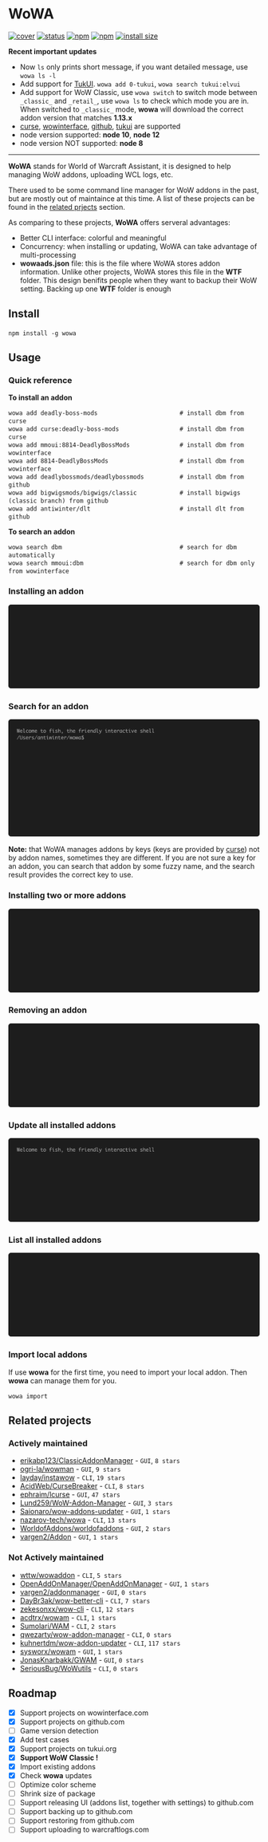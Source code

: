 # WoWA

[![cover](https://coveralls.io/repos/github/antiwinter/wowa/badge.svg?branch=master)](https://coveralls.io/github/antiwinter/wowa?branch=master)
[![status](https://travis-ci.org/antiwinter/wowa.svg?branch=master)](https://travis-ci.org/antiwinter/wowa)
[![npm](https://img.shields.io/npm/v/wowa.svg)](https://www.npmjs.com/package/wowa)
[![npm](https://img.shields.io/npm/l/wowa.svg)](https://github.com/antiwinter/wowa/blob/master/LICENSE)
[![install size](https://packagephobia.now.sh/badge?p=wowa)](https://packagephobia.now.sh/result?p=wowa)

**Recent important updates**

- Now `ls` only prints short message, if you want detailed message, use `wowa ls -l` 
- Add support for [TukUI](https://tukui.org). `wowa add 0-tukui`, `wowa search tukui:elvui`
- Add support for WoW Classic, use `wowa switch` to switch mode between `_classic_` and `_retail_`, use `wowa ls` to check which mode you are in. When switched to `_classic_` mode, **wowa** will download the correct addon version that matches **1.13.x**
- [curse](https://www.curseforge.com/wow/addons), [wowinterface](https://www.wowinterface.com/addons.php), [github](https://github.com), [tukui](https://tukui.org) are supported
- node version supported: **node 10**, **node 12**
- node version NOT supported: **node 8**

---

**WoWA** stands for World of Warcraft Assistant, it is designed to help managing WoW addons, uploading WCL logs, etc.

There used to be some command line manager for WoW addons in the past, but are mostly out of maintaince at this time. A list of these projects can be found in the [related prjects](#related-projects) section.

As comparing to these projects, **WoWA** offers serveral advantages:

- Better CLI interface: colorful and meaningful
- Concurrency: when installing or updating, WoWA can take advantage of multi-processing
- **wowaads.json** file: this is the file where WoWA stores addon information. Unlike other projects, WoWA stores this file in the **WTF** folder. This design benifits people when they want to backup their WoW setting. Backing up one **WTF** folder is enough

## Install

```
npm install -g wowa
```

## Usage

### Quick reference

**To install an addon**

```
wowa add deadly-boss-mods                       # install dbm from curse
wowa add curse:deadly-boss-mods                 # install dbm from curse
wowa add mmoui:8814-DeadlyBossMods              # install dbm from wowinterface
wowa add 8814-DeadlyBossMods                    # install dbm from wowinterface
wowa add deadlybossmods/deadlybossmods          # install dbm from github
wowa add bigwigsmods/bigwigs/classic            # install bigwigs (classic branch) from github
wowa add antiwinter/dlt                         # install dlt from github
```

**To search an addon**

```
wowa search dbm                                 # search for dbm automatically
wowa search mmoui:dbm                           # search for dbm only from wowinterface
```

### Installing an addon

![](https://raw.githubusercontent.com/antiwinter/scrap/master/wowa/ins1-min.gif)

### Search for an addon

![](https://raw.githubusercontent.com/antiwinter/scrap/master/wowa/search-min.gif)

**Note:** that WoWA manages addons by keys (keys are provided by [curse](https://www.curseforge.com)) not by addon names, sometimes they are different. If you are not sure a key for an addon, you can search that addon by some fuzzy name, and the search result provides the correct key to use.

### Installing two or more addons

![](https://raw.githubusercontent.com/antiwinter/scrap/master/wowa/ins2-min.gif)

### Removing an addon

![](https://raw.githubusercontent.com/antiwinter/scrap/master/wowa/rm-min.gif)

### Update all installed addons

![](https://raw.githubusercontent.com/antiwinter/scrap/master/wowa/update-min.gif)

### List all installed addons

![](https://raw.githubusercontent.com/antiwinter/scrap/master/wowa/ls-min.gif)

### Import local addons

If use **wowa** for the first time, you need to import your local addon. Then **wowa** can manage them for you.

```
wowa import
```

## Related projects

### Actively maintained

- [erikabp123/ClassicAddonManager](https://github.com/erikabp123/ClassicAddonManager) - `GUI`, `8 stars`
- [ogri-la/wowman](https://github.com/ogri-la/wowman) - `GUI`, `9 stars`
- [layday/instawow](https://github.com/layday/instawow) - `CLI`, `19 stars`
- [AcidWeb/CurseBreaker](https://github.com/AcidWeb/CurseBreaker) - `CLI`, `8 stars`
- [ephraim/lcurse](https://github.com/ephraim/lcurse) - `GUI`, `47 stars`
- [Lund259/WoW-Addon-Manager](https://github.com/Lund259/WoW-Addon-Manager) - `GUI`, `3 stars`
- [Saionaro/wow-addons-updater](https://github.com/Saionaro/wow-addons-updater) - `GUI`, `1 stars`
- [nazarov-tech/wowa](https://github.com/nazarov-tech/wowa) - `CLI`, `13 stars`
- [WorldofAddons/worldofaddons](https://github.com/WorldofAddons/worldofaddons) - `GUI`, `2 stars`
- [vargen2/Addon](https://github.com/vargen2/Addon) - `GUI`, `1 stars`

### Not Actively maintained

- [wttw/wowaddon](https://github.com/wttw/wowaddon) - `CLI`, `5 stars`
- [OpenAddOnManager/OpenAddOnManager](https://github.com/OpenAddOnManager/OpenAddOnManager) - `GUI`, `1 stars`
- [vargen2/addonmanager](https://github.com/vargen2/addonmanager) - `GUI`, `0 stars`
- [DayBr3ak/wow-better-cli](https://github.com/DayBr3ak/wow-better-cli) - `CLI`, `7 stars`
- [zekesonxx/wow-cli](https://github.com/zekesonxx/wow-cli) - `CLI`, `12 stars`
- [acdtrx/wowam](https://github.com/acdtrx/wowam) - `CLI`, `1 stars`
- [Sumolari/WAM](https://github.com/Sumolari/WAM) - `CLI`, `2 stars`
- [qwezarty/wow-addon-manager](https://github.com/qwezarty/wow-addon-manager) - `CLI`, `0 stars`
- [kuhnertdm/wow-addon-updater](https://github.com/kuhnertdm/wow-addon-updater) - `CLI`, `117 stars`
- [sysworx/wowam](https://github.com/sysworx/wowam) - `GUI`, `1 stars`
- [JonasKnarbakk/GWAM](https://github.com/JonasKnarbakk/GWAM) - `GUI`, `0 stars`
- [SeriousBug/WoWutils](https://github.com/SeriousBug/WoWutils) - `CLI`, `0 stars`

## Roadmap

- [x] Support projects on wowinterface.com
- [x] Support projects on github.com
- [ ] Game version detection
- [x] Add test cases
- [x] Support projects on tukui.org
- [x] **Support WoW Classic !**
- [x] Import existing addons
- [x] Check **wowa** updates
- [ ] Optimize color scheme
- [ ] Shrink size of package
- [ ] Support releasing UI (addons list, together with settings) to github.com
- [ ] Support backing up to github.com
- [ ] Support restoring from github.com
- [ ] Support uploading to warcraftlogs.com
